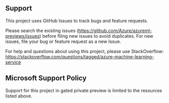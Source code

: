 ## Support

This project uses GitHub Issues to track bugs and feature requests. 

Please search the existing issues (https://github.com/Azure/azureml-previews/issues) before filing new issues to avoid duplicates. For new issues, file your bug or feature request as a new Issue.

For help and questions about using this project, please use StackOverflow: https://stackoverflow.com/questions/tagged/azure-machine-learning-service

## Microsoft Support Policy

Support for this project in gated private preview is limited to the resources listed above.
